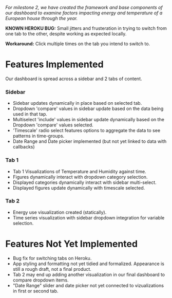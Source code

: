 
*For milestone 2, we have created the framework and base components of our dashboard to examine factors impacting energy and temperature of a European house through the year.*

**KNOWN HEROKU BUG:** Small jitters and frusteration in trying to switch from one tab to the other, despite working as expected locally. 

**Workaround:** Click multiple times on the tab you intend to switch to.

# Features Implemented
Our dashboard is spread across a sidebar and 2 tabs of content.

### Sidebar

* Sidebar updates dynamically in place based on selected tab.
* Dropdown 'compare' values in sidebar update based on the data being used in that tap.
* Multiselect 'include' values in sidebar update dynamically based on the Dropdown 'compare' values selected.
* 'Timescale' radio select features options to aggregate the data to see patterns in time-groups.
* Date Range and Date picker implemented (but not yet linked to data with callbacks)

### Tab 1
* Tab 1 Visualizations of Temperature and Humidity against time.
* Figures dynamically interact with dropdown category selection.
* Displayed categories dynamically interact with sidebar multi-select.
* Displayed figures update dynamically with timescale selected.
### Tab 2
* Energy use visualization created (statically).
* Time series visualization with sidebar dropdown integration for variable selection.

# Features Not Yet Implemented

* Bug fix for switching tabs on Heroku.
* App styling and formatting not yet tidied and formalized. Appearance is still a rough draft, not a final product.
* Tab 2 may end up adding another visualization in our final dashboard to compare dropdown items.
* "Date Range" slider and date picker not yet connected to vizualizations in first or second tab.